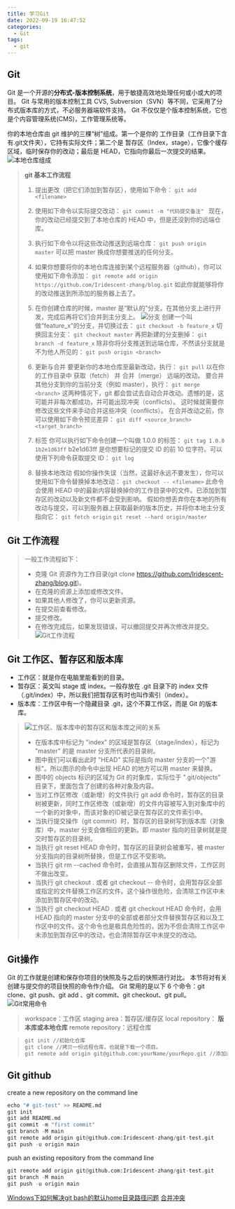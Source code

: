 ```yaml
---
title: 学习Git
date: 2022-09-19 16:47:52
categories: 
  - Git
tags:
  - git
---
```


## Git
Git 是一个开源的**分布式-版本控制系统**，用于敏捷高效地处理任何或小或大的项目。
Git 与常用的版本控制工具 CVS, Subversion（SVN）等不同，它采用了分布式版本库的方式，不必服务器端软件支持。
Git 不仅仅是个版本控制系统，它也是个内容管理系统(CMS)，工作管理系统等。
<!--more-->
你的本地仓库由 git 维护的三棵“树”组成。第一个是你的 工作目录（工作目录下含有.git文件夹），它持有实际文件；第二个是 暂存区（Index，stage），它像个缓存区域，临时保存你的改动；最后是 HEAD，它指向你最后一次提交的结果。
![本地仓库组成](https://www.runoob.com/manual/git-guide/img/trees.png)

> **git 基本工作流程**
> 1. 提出更改（把它们添加到暂存区），使用如下命令：
>  `git add <filename>` 
>
> 2. 使用如下命令以实际提交改动：
>  `git commit -m "代码提交备注" `
>  现在，你的改动已经提交到了本地仓库的 HEAD 中，但是还没到你的远端仓库。
>
> 3. 执行如下命令以将这些改动推送到远端仓库：
>  `git push origin master`
>  可以把 master 换成你想要推送的任何分支。
>
> 4. 如果你想要将你的本地仓库连接到某个远程服务器（github），你可以使用如下命令添加：
>  `git remote add origin https://github.com/Iridescent-zhang/blog.git`
>  如此你就能够将你的改动推送到所添加的服务器上去了。
>
> 5. 在你创建仓库的时候，master 是“默认的”分支。在其他分支上进行开发，完成后再将它们合并到主分支上。
> ![分支](https://www.runoob.com/manual/git-guide/img/branches.png)
> 创建一个叫做“feature_x”的分支，并切换过去：
> `git checkout -b feature_x`
> 切换回主分支：
> `git checkout master`
> 再把新建的分支删掉：
> `git branch -d feature_x`
> 除非你将分支推送到远端仓库，不然该分支就是 不为他人所见的：
> `git push origin <branch>`
> 
> 6. 更新与合并
> 要更新你的本地仓库至最新改动，执行：
> `git pull`
> 以在你的工作目录中 获取（fetch） 并 合并（merge） 远端的改动。
> 要合并其他分支到你的当前分支（例如 master），执行：
> `git merge <branch>`
> 这两种情况下，git 都会尝试去自动合并改动。遗憾的是，这可能并非每次都成功，并可能出现冲突（conflicts）。 这时候就需要你修改这些文件来手动合并这些冲突（conflicts）。
> 在合并改动之前，你可以使用如下命令预览差异：
> `git diff <source_branch> <target_branch>`
>
> 7. 标签
> 你可以执行如下命令创建一个叫做 1.0.0 的标签：
> `git tag 1.0.0 1b2e1d63ff`
> b2e1d63ff 是你想要标记的提交 ID 的前 10 位字符。可以使用下列命令获取提交 ID：
> `git log`
> 
> 8. 替换本地改动
> 假如你操作失误（当然，这最好永远不要发生），你可以使用如下命令替换掉本地改动：
> `git checkout -- <filename>`
> 此命令会使用 HEAD 中的最新内容替换掉你的工作目录中的文件。已添加到暂存区的改动以及新文件都不会受到影响。
> 假如你想丢弃你在本地的所有改动与提交，可以到服务器上获取最新的版本历史，并将你本地主分支指向它：
> `git fetch origin`
> `git reset --hard origin/master`
> 

## Git 工作流程
> 一般工作流程如下：
> - 克隆 Git 资源作为工作目录(git clone https://github.com/Iridescent-zhang/blog.git)。
> - 在克隆的资源上添加或修改文件。
> - 如果其他人修改了，你可以更新资源。
> - 在提交前查看修改。
> - 提交修改。
> - 在修改完成后，如果发现错误，可以撤回提交并再次修改并提交。
> ![Git工作流程](https://www.runoob.com/wp-content/uploads/2015/02/git-process.png)
> 

## Git 工作区、暂存区和版本库
- 工作区：就是你在电脑里能看到的目录。
- 暂存区：英文叫 stage 或 index。一般存放在 .git 目录下的 index 文件（.git/index）中，所以我们把暂存区有时也叫作索引（index）。
- 版本库：工作区中有一个隐藏目录 .git，这个不算工作区，而是 Git 的版本库。

> ![工作区、版本库中的暂存区和版本库之间的关系](https://www.runoob.com/wp-content/uploads/2015/02/1352126739_7909.jpg)
> - 在版本库中标记为 "index" 的区域是暂存区（stage/index），标记为 "master" 的是 master 分支所代表的目录树。
> - 图中我们可以看出此时 "HEAD" 实际是指向 master 分支的一个"游标"。所以图示的命令中出现 HEAD 的地方可以用 master 来替换。
> - 图中的 objects 标识的区域为 Git 的对象库，实际位于 ".git/objects" 目录下，里面包含了创建的各种对象及内容。
> - 当对工作区修改（或新增）的文件执行 git add 命令时，暂存区的目录树被更新，同时工作区修改（或新增）的文件内容被写入到对象库中的一个新的对象中，而该对象的ID被记录在暂存区的文件索引中。
> - 当执行提交操作（git commit）时，暂存区的目录树写到版本库（对象库）中，master 分支会做相应的更新。即 master 指向的目录树就是提交时暂存区的目录树。
> - 当执行 git reset HEAD 命令时，暂存区的目录树会被重写，被 master 分支指向的目录树所替换，但是工作区不受影响。
> - 当执行 git rm --cached <file> 命令时，会直接从暂存区删除文件，工作区则不做出改变。
> - 当执行 git checkout . 或者 git checkout -- <file> 命令时，会用暂存区全部或指定的文件替换工作区的文件。这个操作很危险，会清除工作区中未添加到暂存区中的改动。
> - 当执行 git checkout HEAD . 或者 git checkout HEAD <file> 命令时，会用 HEAD 指向的 master 分支中的全部或者部分文件替换暂存区和以及工作区中的文件。这个命令也是极具危险性的，因为不但会清除工作区中未添加到暂存区中的改动，也会清除暂存区中未提交的改动。

## Git操作
Git 的工作就是创建和保存你项目的快照及与之后的快照进行对比。
本节将对有关创建与提交你的项目快照的命令作介绍。
Git 常用的是以下 6 个命令：git clone、git push、git add 、git commit、git checkout、git pull。
![Git常用命令](https://www.runoob.com/wp-content/uploads/2015/02/git-command.jpg)
> workspace：工作区
staging area：暂存区/缓存区
local repository： **版本库或本地仓库**
remote repository：远程仓库

> ```python
> git init //初始化仓库
> git clone //拷贝一份远程仓库，也就是下载一个项目。
> git remote add origin git@github.com:yourName/yourRepo.git //添加远程地址, 后面的yourName和yourRepo表示你在github的用户名和仓库，加完之后进入.git，打开 config，这里会多出一个remote "origin"内容，这就是刚才添加的远程地址，也可以直接修改config来配置远程地址。
> ```

## Git github


create a new repository on the command line
```python
echo "# git-test" >> README.md
git init
git add README.md
git commit -m "first commit"
git branch -M main
git remote add origin git@github.com:Iridescent-zhang/git-test.git
git push -u origin main
```

push an existing repository from the command line
```python
git remote add origin git@github.com:Iridescent-zhang/git-test.git
git branch -M main
git push -u origin main
```



























































[Windows下如何解决git bash的默认home目录路径问题](https://www.cnblogs.com/songzhenhua/p/9312720.html)
[合并冲突](https://blog.csdn.net/nonfuxinyang/article/details/77206486)